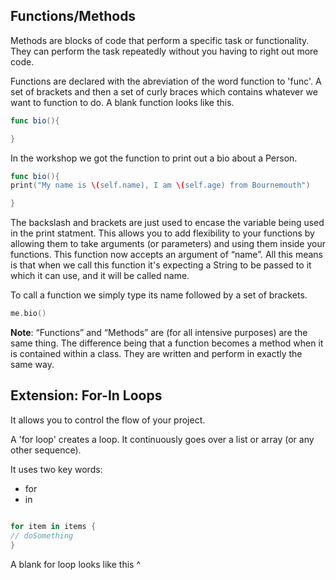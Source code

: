  ## Functions/Methods

Methods are blocks of code that perform a specific task or functionality. They can perform the task repeatedly without you having to right out more code. 

Functions are declared with the abreviation of the word function to 'func'. A set of brackets and then a set of curly braces which contains whatever we want to function to do. A blank function looks like this. 

```swift
func bio(){

}
```
In the workshop we got the function to print out a bio about a Person. 

```swift
func bio(){
print("My name is \(self.name), I am \(self.age) from Bournemouth")

}
```

The backslash and brackets are just used to encase the variable being used in the print statment. This allows you to add flexibility to your functions by allowing them to take arguments (or parameters) and using them inside your functions.  This function now accepts an argument of “name”. All this means is that when we call this function it's expecting a String to be passed to it which it can use, and it will be called name.


To call a function we simply type its name followed by a set of brackets.

```swift
me.bio()
```


**Note**: “Functions” and “Methods” are (for all intensive purposes) are the same thing. The difference being that a function becomes a method when it is contained within a class. They are written and perform in exactly the same way. 


## Extension: For-In Loops

It allows you to control the flow of your project. 

A 'for loop' creates a loop. It continuously goes over a list or array (or any other sequence). 

It uses two key words: 
+ for 
+ in 

```swift

for item in items {
// doSomething
}

```

A blank for loop looks like this ^



